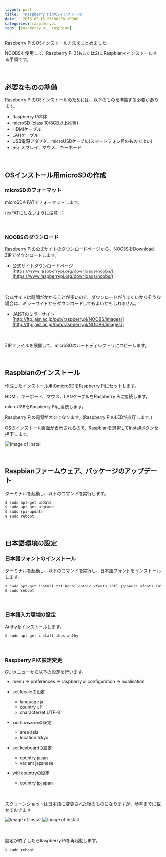 ```yaml
---
layout: post
title:  "Raspberry PiのOSインストール"
date:   2016-05-16 21:00:00 +0900
categories: raspberrypi
tags: [raspberry pi, raspbian]
---
```

Raspberry PiのOSインストール方法をまとめました。

NOOBSを使用して、Raspberry Pi 3(もしくは2)にRaspbianをインストールする手順です。

　

## 必要なものの準備
Raspberry PiのOSインストールのためには、以下のものを準備する必要があります。

* Raspberry Pi本体
* microSD (class 10/8GB以上推奨)
* HDMIケーブル
* LANケーブル
* USB電源アダプタ、microUSBケーブル(スマートフォン用のものでよい)
* ディスプレイ、マウス、キーボード

　

## OSインストール用microSDの作成

### microSDのフォーマット

microSDをFATでフォーマットします。

(exFATにしないように注意！)

　

### NOOBSのダウンロード

Raspberry Piの公式サイトのダウンロードページから、NOOBSをDownload ZIPでダウンロードします。

* 公式サイトダウンロードページ [https://www.raspberrypi.org/downloads/noobs/](https://www.raspberrypi.org/downloads/noobs/)

　

公式サイトは時間がかかることが多いので、ダウンロードがうまくいかなそうな場合は、ミラーサイトからダウンロードしてもよいかもしれません。

* JAISTのミラーサイト [http://ftp.jaist.ac.jp/pub/raspberrypi/NOOBS/images/](http://ftp.jaist.ac.jp/pub/raspberrypi/NOOBS/images/)

　

ZIPファイルを展開して、microSDのルートディレクトリにコピーします。

　

## Raspbianのインストール

作成したインストール用のmicroSDをRaspberry Piにセットします。

HDMI、キーボード、マウス、LANケーブルをRaspberry Piに接続します。

microUSBをRaspberry Piに接続します。

Raspberry Piの電源がオンになります。(Raspberry PiのLEDが点灯します。)

OSのインストール画面が表示されるので、Raspbianを選択してInstallボタンを押下します。

![Image of Install]({{site.baseurl}}/images/install_001.png)

　

## Raspbianファームウェア、パッケージのアップデート

ターミナルを起動し、以下のコマンドを実行します。

```bash
$ sudo apt-get update
$ sudo apt-get upgrade
$ sudo rpi-update
$ sudo reboot
```

　

## 日本語環境の設定

### 日本語フォントのインストール

ターミナルを起動し、以下のコマンドを実行し、日本語フォントをインストールします。

```bash
$ sudo apt-get install ttf-kochi-gothic xfonts-intl-japanese xfonts-intl-japanese-big xfonts-kaname
$ sudo reboot
```

　

### 日本語入力環境の設定

Anthyをインストールします。

```bash
$ sudo apt-get install ibus-anthy
```

　

### Raspberry Piの設定変更

GUIメニューから以下の設定を行います。

* menu → preferences → raspberry pi configuration → localisation

* set localeの設定
  * language ja
  * country JP
  * characterset UTF-8
* set timezoneの設定
  * area asia
  * location tokyo
* set keyboardの設定
  * country japan
  * variant japanese
* wifi countryの設定
  * country jp japan

　

スクリーンショットは日本語に変更された後のものになりますが、参考までに載せておきます。

![Image of Install]({{site.baseurl}}/images/install_002.png)
![Image of Install]({{site.baseurl}}/images/install_003.png)

　

設定が終了したらRaspberry Piを再起動します。

```bash
$ sudo reboot
```

